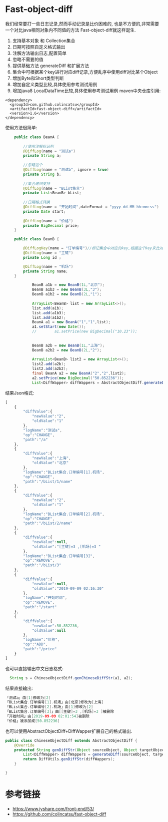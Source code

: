 # Fast-object-diff

我们经常要打一些日志记录,然而手动记录是比价困难的,
也是不方便的,非常需要一个对比java相同对象内不同值的方法
Fast-object-diff就这样诞生.

1. 支持基本对象 和 Collection集合
2. 日期可按照自定义格式输出
3. 注解方法输出日志,配置简单
4. 忽略不需要的值
5. 提供基础方法 generateDiff 和扩展方法
6. 集合中可根据某个key进行对应diff记录,方便乱序中使用diff对比某个Object
7. 增加Byte和Short类型判断
8. 增加自定义类型比较,具体使用参考测试用例
9. 增加java8 LocalDataTime比较,具体使用参考测试用例
   maven中央仓库引用:
```
<dependency>
  <groupId>com.github.colincatsu</groupId>
  <artifactId>fast-object-diff</artifactId>
  <version>1.6</version>
</dependency>
```

使用方法很简单:
```java
    public class BeanA {
    
        //使用注解标记列
        @DiffLog(name = "测试a")
        private String a;
    
        //忽略这个
        @DiffLog(name = "测试b", ignore = true)
        private String b;
        
        //集合递归支持
        @DiffLog(name = "BList集合")
        private List<BeanB> bList;
    
        //日期格式转换
        @DiffLog(name = "开始时间",dateFormat = "yyyy-dd-MM hh:mm:ss")
        private Date start;
    
        @DiffLog(name = "价格")
        private BigDecimal price;
    }

```
```java
    public class BeanB {

        @DiffLogKey(name = "订单编号")//标记集合中对应的key,根据这个key来比对输出
        @DiffLog(name = "主键")
        private Long id ;

        @DiffLog(name = "机场")
        private String name;
    }

```


```java
            BeanB a1b = new BeanB(1L,"北京");
            BeanB a1b3 = new BeanB(3L,"3");
            BeanB a1b2 = new BeanB(2L,"1");
    
            ArrayList<BeanB> list = new ArrayList<>();
            list.add(a1b);
            list.add(a1b3);
            list.add(a1b2);
            BeanA a1 = new BeanA("1","1",list);
            a1.setStart(new Date());
            //        a1.setPrice(new BigDecimal("10.23"));
    
    
            BeanB a2b = new BeanB(1L,"上海");
            BeanB a2b2 = new BeanB(2L,"2");
    
            ArrayList<BeanB> list2 = new ArrayList<>();
            list2.add(a2b);
            list2.add(a2b2);
            final BeanA a2 = new BeanA("2","2",list2);
            a2.setPrice(new BigDecimal("50.852236"));
            List<DiffWapper> diffWappers = AbstractObjectDiff.generateDiff(a1, a2);


```

结果Json格式:
```javascript
[
    {
        "diffValue":{
            "newValue":"2",
            "oldValue":"1"
        },
        "logName":"测试a",
        "op":"CHANGE",
        "path":"/a"
    },
    {
        "diffValue":{
            "newValue":"上海",
            "oldValue":"北京"
        },
        "logName":"BList集合.订单编号[1].机场",
        "op":"CHANGE",
        "path":"/bList/1/name"
    },
    {
        "diffValue":{
            "newValue":"2",
            "oldValue":"1"
        },
        "logName":"BList集合.订单编号[2].机场",
        "op":"CHANGE",
        "path":"/bList/2/name"
    },
    {
        "diffValue":{
            "newValue":null,
            "oldValue":"[主键]=3 ,[机场]=3 "
        },
        "logName":"BList集合.订单编号[3]",
        "op":"REMOVE",
        "path":"/bList/3"
    },
    {
        "diffValue":{
            "newValue":null,
            "oldValue":"2019-09-09 02:16:30"
        },
        "logName":"开始时间",
        "op":"REMOVE",
        "path":"/start"
    },
    {
        "diffValue":{
            "newValue":50.852236,
            "oldValue":null
        },
        "logName":"价格",
        "op":"ADD",
        "path":"/price"
    }
]
```

也可以直接输出中文日志格式:
```java
  String s = ChineseObjectDiff.genChineseDiffStr(a1, a2);

```
结果直接输出:
```java
「测试a」由[1]修改为[2]
「BList集合.订单编号[1].机场」由[北京]修改为[上海]
「BList集合.订单编号[2].机场」由[1]修改为[2]
「BList集合.订单编号[3]」由[[主键]=3 ,[机场]=3 ]被删除
「开始时间」由[2019-09-09 02:01:54]被删除
「价格」被添加成[50.852236]
```

也可以使用AbstractObjectDiff+DiffWapper扩展自己的格式输出.
```java
public class ChineseObjectDiff extends AbstractObjectDiff {
    @Override
    protected String genDiffStr(Object sourceObject, Object targetObject) throws Exception {
        List<DiffWapper> diffWappers = generateDiff(sourceObject, targetObject);
        return DiffUtils.genDiffStr(diffWappers);
    }

}

```

# 参考链接
* https://www.jyshare.com/front-end/53/
* https://github.com/colincatsu/fast-object-diff